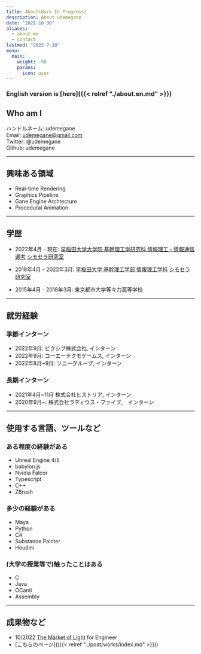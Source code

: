 ```yaml
---
title: About(Work In Progress)
description: About udemegane
date: "2021-10-30"
aliases:
  - about-me
  - contact
lastmod: "2022-7-10"
menu:
  main:
    weight: -90
    params:
      icon: user
---
```

### English version is [here]({{< relref "./about.en.md" >}})
## Who am I

ハンドルネーム: udemegane\
Email: udemegane@gmail.com\
Twitter: @udemegane\
Github: udemegane

---
## 興味ある領域

- Real-time Rendering
- Graphics Pipeline
- Gane Engine Archtecture
- Procedural Animation

---
## 学歴

- 2022年4月 - 現在: [早稲田大学大学院 基幹理工学研究科 情報理工・情報通信選考](https://www.waseda.jp/fsci/about/departments/fundamental/) [シモセラ研究室](https://esslab.jp)

- 2018年4月 - 2022年3月: [早稲田大学 基幹理工学部 情報理工学科](https://www.waseda.jp/fsci/about/departments/fundamental/) [シモセラ研究室](https://esslab.jp)

- 2015年4月 - 2018年3月: 東京都市大学等々力高等学校

---
## 就労経験
### 季節インターン
- 2022年9月: ピクシブ株式会社, インターン
- 2022年9月: コーエーテクモゲームス, インターン
- 2022年8月~9月: ソニーグループ, インターン

### 長期インターン
- 2021年4月~11月 株式会社ヒストリア, インターン
- 2020年9月~: 株式会社ラディウス・ファイブ,　インターン

---
## 使用する言語、ツールなど

### ある程度の経験がある
- Unreal Engine 4/5
- babylon.js
- Nvidia Falcor
- Typescript
- C++
- ZBrush

### 多少の経験がある
- Maya
- Python
- C#
- Substance Painter
- Houdini

### (大学の授業等で)触ったことはある
- C
- Java
- OCaml
- Assembly

---
## 成果物など
- 10/2022 [The Market of Light](https://historia.co.jp/tmol/) for Engineer
- [こちらのページ](({{< relref "../post/works/index.md" >}}))
